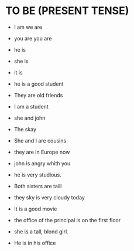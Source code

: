 # TO BE (PRESENT TENSE)

- I am       we are
- you are    you are
- he is
- she is
- it is

- he is a good student
  
- They are old friends

- I am a student
- she and john
- The skay
- She and I are cousins
- they are in Europe now
- john is angry whith you
- he is very studious.
- Both sisters are taill
- they sky is very cloudy today
- It is a good movie
- the office of the principal is on the first floor
- she is  a tall, blond girl.
- He is in his office